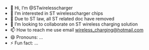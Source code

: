 - 👋 Hi, I’m @STwirelesscharger
- 👀 I’m interested in ST wirelesscharger chips
- 🌱 Due to ST law, all ST related doc have removed
- 💞️ I’m looking to collaborate on ST wireless charging solution
- 📫 How to reach me use email wireless_charging@hotmail.com
- 😄 Pronouns: ...
- ⚡ Fun fact: ...

<!---
STwirelesscharger/STwirelesscharger is a ✨ special ✨ repository because its `README.md` (this file) appears on your GitHub profile.
You can click the Preview link to take a look at your changes.
--->

